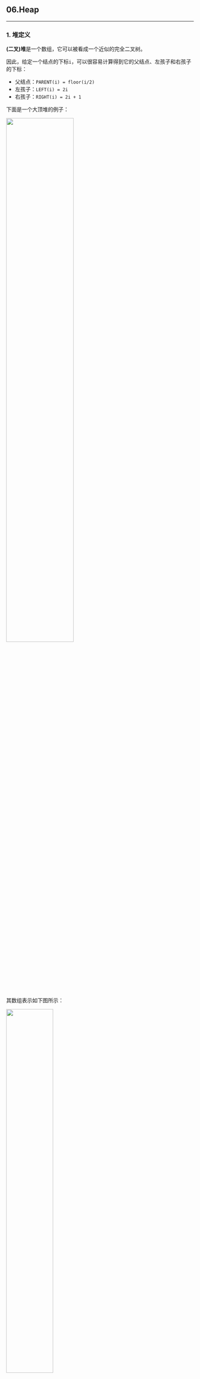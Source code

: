 ## 06.Heap
------

### 1. 堆定义

**(二叉)堆**是一个数组，它可以被看成一个近似的完全二叉树。

因此，给定一个结点的下标`i`，可以很容易计算得到它的父结点、左孩子和右孩子的下标：

 - 父结点：`PARENT(i) = floor(i/2)`
 - 左孩子：`LEFT(i) = 2i`
 - 右孩子：`RIGHT(i) = 2i + 1`
 
 下面是一个大顶堆的例子：
 
 <img src = "https://img-blog.csdnimg.cn/2019091210010921.png" width = "60%">
 
 其数组表示如下图所示：
 
 <img src = "https://img-blog.csdnimg.cn/20190912100341609.png" width = "50%">
 
 **大顶堆的性质**是指除了根结点以外的所有结点`i`都要满足：`A[PARENT(i)] ≥ A[i]`
 
 关于堆有如下值得注意的几点：
 
**注1**：堆并不保证所有元素有序。<br>
**注2**：堆除了最后一层其他层都是**完全**的。<br>
**注2**：堆中的元素时**按层的顺序存储**的，在后面会看到这种顺序存储的好处。<br>
**注3**：定义堆中结点的**高度**为该结点到叶结点最长简单路径上**边**的数目，进而把堆的高度定义为根结点的高度。

**叶子结点**：由于堆是一棵完全二叉树，因此堆的叶子结点只可能出现在最后两层中，如上图中的`2、4、1、9、3`。

值得注意的一点是，堆的最后一个非叶子结点的下标为`floor(length/2)`，这个性质在后面建堆的过程中很有用。

### 2. 维护堆的性质

大顶堆的最重要的性质是：堆中的任何非根结点都要满足`A[PARENT(i)] ≥ A[i]`，因此维护堆的性质的过程主要就是使得某个结点要大于其孩子结点。

```c
template<typename T>
void MAX_HEAPIFY(std::vector<T>& A, int i) {
	int length = A.size();
	int l = 2 * i + 1;  // left
	int r = 2 * i + 2;  // right
	int largest = i;
	if (r <= (length - 1) && A[r] > A[largest])
		largest = r;

	if (l <= (length - 1) && A[l] > A[largest])
		largest = l;
	if (largest != i) {
		std::swap(A[largest], A[i]);
		MAX_HEAPIFY(A, largest);
	}
}
```
上述代码确保了结点`i`的大小大于其孩子结点的大小，使得结点`i`满足了大顶堆的要求，然后通过递归的方式来保持其子树中的结点也满足大顶堆的要求。

下面是一个例子，当`i = 2`时：

<img src = "https://img-blog.csdnimg.cn/20190912110840627.png" width = "100%">

此时，显然结点`A[2] = 4`违反了大顶堆的性质，需要将`4`和`14`进行交换。交换之后，`A[4] = 4`仍然违反了大顶堆的性质，因此需要再次将`4`和`8`交换，完成结点`A[2]`的性质的维护。

### 3. 建堆

建堆的过程很简单，只需要从下往上对所有的非叶子结点调用`MAX_HEAPIFY`来维护堆的性质，对所有的非叶子结点迭代完之后，大顶堆就建立完毕了。

```c
template<typename T>
void BUILD_MAX_HEAP(std::vector<T>& A) {
	for (int i = (A.size() + 1) / 2 - 1; i >= 0; --i) {
		MAX_HEAPIFY(A, i);
	}
}
```

值得注意的是，这里用到了前面提到的性质：**堆的最后一个非叶子结点的下标为`floor(length/2)`。**

查看：[源码](./src/06.Heap.cpp)|[C版本](../C++/06.Heap.md)|[Python版本](../Python/06.Heap.md)

---

### 4. 待优化

 - 下标问题：vector的下标从0开始，当下标从1开始的时候才满足：`PARENT(i) = floor(i/2)`、 `LEFT(i) = 2i`、 `RIGHT(i) = 2i + 1`。
 
 一个方法是舍弃vector的第0个位置不用，但需要在初始化时舍弃0元素或者用`push_back`的时候需要先对vector增加一个占位的元素。
 
 这里采用的方法是改为`PARENT(i) = floor((i+1)/2)-1`、 `LEFT(i) = 2i + 1`、 `RIGHT(i) = 2i + 2`
 
 此时最后一个非叶子结点的下标为：`floor((length + 1) / 2) - 1`

 此外，`STL`中的`std::make_heap()`方法的参数是迭代器，因此可以用如下方式来建堆：

```c
std::vector<int> V = { 1, 3, 7, 4, 9, 2, 8, 5, 0, 6 };
std::make_heap(V.begin(), V.end());
```
